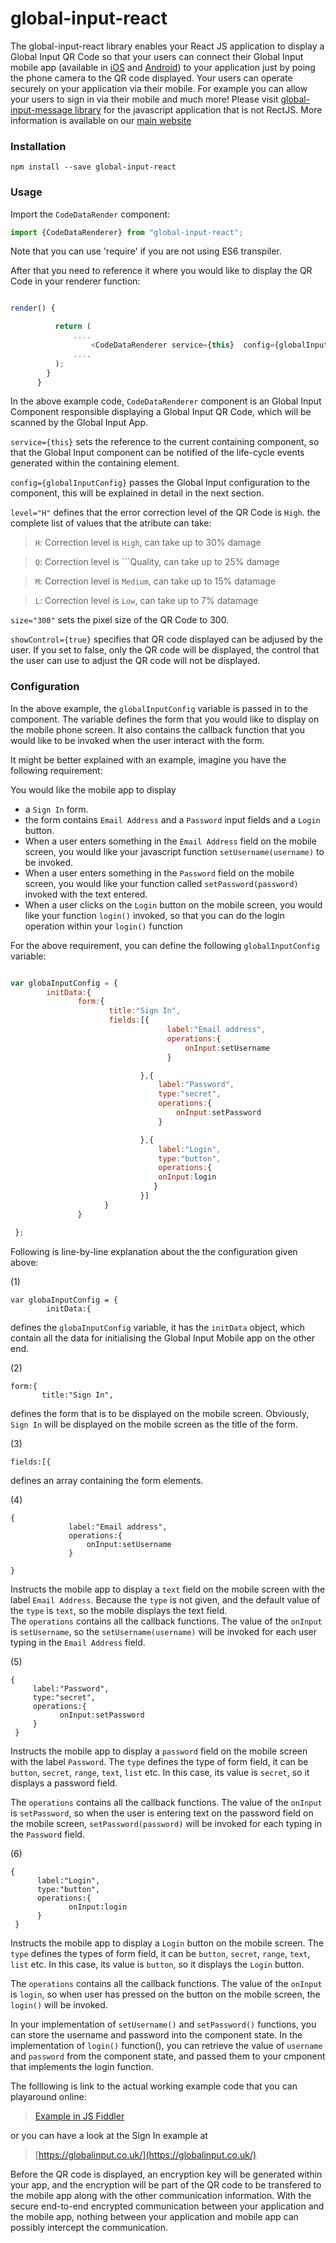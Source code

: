 # global-input-react


The global-input-react library enables your React JS application to display a Global Input QR Code so that your users can connect their Global Input mobile app (available in [iOS](https://itunes.apple.com/us/app/global-input-app/id1269541616?mt=8&ign-mpt=uo%3D4) and [Android](https://itunes.apple.com/us/app/global-input-app/id1269541616?mt=8&ign-mpt=uo%3D4)) to your application just by poing the phone camera to the QR code displayed. Your users can operate securely on your application via their mobile. For example you can allow your users to sign in via their mobile and much more! Please visit [global-input-message library](https://github.com/global-input/global-input-message) for the javascript application that is not RectJS. More information is available on our [main website](https://globalinput.co.uk/)

### Installation

 ```npm install --save global-input-react```

### Usage

Import the ```CodeDataRender``` component:

```javascript
import {CodeDataRenderer} from "global-input-react";
```

Note that you can use 'require' if you are not using ES6 transpiler.

After that you need to reference it where you would like to display the QR Code in your renderer function:

```javascript

render() {

          return (
              ....
                  <CodeDataRenderer service={this}  config={globalInputConfig} level="H" size="300" showControl={true}/>
              ....
          );
        }
      }

```

In the above example code, ```CodeDataRenderer``` component is an Global Input Component responsible displaying a Global Input QR Code, which will be scanned by the Global Input App.

```service={this}``` sets the reference to the current containing component, so that the Global Input component can be notified of the life-cycle events generated within the containing element.

```config={globalInputConfig}``` passes the Global Input configuration to the component, this will be explained in detail in the next section.

```level="H"``` defines that the error correction level of the QR Code is ```High```. the complete list of values that the atribute can take:

>```H```: Correction level is ```High```, can take up to 30% damage

>```Q```: Correction level is ```Quality, can take up to 25% damage

>```M```: Correction level is ```Medium```, can take up to 15% datamage

>```L```: Correction level is ```Low```, can take up to 7% datamage


```size="300"``` sets the pixel size of the QR Code to 300.

```showControl={true}``` specifies that QR code displayed can be adjused by the user. If you set to false, only the QR code will be displayed, the control that the user can use to adjust the QR code will not be displayed.

### Configuration

In the above example, the ```globalInputConfig```  variable is passed in to the component. The variable defines the form that you would like to display on the mobile phone screen. It also contains the callback function that you would like to be invoked when the user interact with the form.

It might be better explained with an example, imagine you have the following requirement:

You would like the mobile app to display

* a ```Sign In``` form.
* the form contains ```Email Address``` and  a ```Password``` input fields and a ```Login``` button.
* When a user enters something in the ```Email Address``` field on the mobile screen, you would like your javascript function  ```setUsername(username)``` to be invoked.
* When a user enters something in the ```Password``` field on the mobile screen, you would like your function called ```setPassword(password)``` invoked with the text entered.
* When a user clicks on the ```Login``` button on the mobile screen, you would like your function ```login()``` invoked, so that you can do the login operation within your ```login()``` function

For the above requirement, you can define the following ```globalInputConfig``` variable:

```javascript

var globaInputConfig = {
        initData:{                
               form:{
                      title:"Sign In",
                      fields:[{
                                   label:"Email address",
                                   operations:{
                                       onInput:setUsername
                                   }

                             },{
                                 label:"Password",
                                 type:"secret",
                                 operations:{
                                     onInput:setPassword
                                 }

                             },{
                                 label:"Login",
                                 type:"button",
                                 operations:{
                                 onInput:login
                                }
                             }]
                     }                     
               }               

 };
```

Following is line-by-line explanation about the the configuration given above:

(1)
```
var globaInputConfig = {
        initData:{                
```
defines the ```globaInputConfig``` variable, it has the ```initData``` object, which contain all the data for initialising the Global Input Mobile app on the other end.

(2)

```
form:{
       title:"Sign In",
```
defines the form that is to be displayed on the mobile screen. Obviously, ```Sign In``` will be displayed on the mobile screen as the title of the form.


(3)
```
fields:[{
```
defines an array containing the form elements.

(4)
```
{
             label:"Email address",
             operations:{
                 onInput:setUsername
             }

}
```
Instructs the mobile app to display a ```text``` field on the mobile screen with the label ```Email Address```. Because the ```type``` is not given, and the default value of the ```type``` is ```text```, so the mobile displays the text field.  
The ```operations``` contains  all the callback functions. The value of the ```onInput``` is ```setUsername```, so the ```setUsername(username)``` will be invoked for each user typing in the ```Email Address``` field.

(5)

```
{
     label:"Password",
     type:"secret",
     operations:{
           onInput:setPassword
     }
 }
```                             
Instructs the mobile app to display a ```password``` field on the mobile screen with the label ```Password```. The ```type``` defines the type of form field, it can be ```button```, ```secret```, ```range```, ```text```, ```list``` etc. In this case, its value is ```secret```, so it displays a password field.

The ```operations``` contains all the callback functions. The value of the ```onInput``` is ```setPassword```, so when the user is entering text on the password field on the mobile screen, ```setPassword(password)``` will be invoked for each typing in the ```Password``` field.

(6)
```
{
      label:"Login",
      type:"button",
      operations:{
             onInput:login
      }
 }
```                             


Instructs the mobile app to display a ```Login``` button on the mobile screen. The ```type``` defines the types of form field, it can be ```button```, ```secret```, ```range```, ```text```, ```list``` etc.  In this case, its value is ```button```, so it displays the ```Login``` button.

The ```operations``` contains all the callback functions. The value of the ```onInput``` is ```login```, so when user has pressed on the button on the mobile screen, the ```login()``` will be invoked.

In your implementation of ```setUsername()``` and ```setPassword()``` functions, you can store the username and password into the component state. In the implementation of ```login()``` function(), you can retrieve the value of ```username``` and ```password``` from the component state, and passed them to your cmponent that implements the login function.

The folllowing is link to the actual working example code that you can playaround online:

  > [Example in JS Fiddler](https://jsfiddle.net/dilshat/26jh68wv/)

or you can have a look at the Sign In example at

>[https://globalinput.co.uk/](https://globalinput.co.uk/)


Before the QR code is displayed, an encryption key will be generated within your app, and the encryption will be part of the QR code to be transfered to the mobile app along with the other communication information. With the secure end-to-end encrypted communication between your application and the mobile app, nothing between your application and mobile app can possibly intercept the communication.
